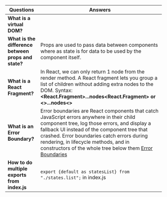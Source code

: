 | **Questions**   | Answers |
| -------- | ----------- |
| **What is a virtual DOM?** | |
| **What is the difference between props and state?** | Props are used to pass data between components where as state is for data to be used by the component itself.|
| **What is a React Fragment?** | In React, we can only return 1 node from the render method. A React fragment lets you group a list of children without adding extra nodes to the DOM. Syntax: **<React.Fragment>...nodes<React.Fragment> or <>...nodes<>** |
| **What is an Error Boundary?** |Error boundaries are React components that catch JavaScript errors anywhere in their child component tree, log those errors, and display a fallback UI instead of the component tree that crashed. Error boundaries catch errors during rendering, in lifecycle methods, and in constructors of the whole tree below them [Error Boundaries](https://reactjs.org/docs/error-boundaries.html) |
| **How to do multiple exports from index.js**| ```export {default as statesList} from "./states.list";``` in index.js| 
